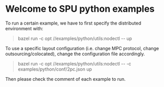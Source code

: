 # Welcome to SPU python examples

To run a certain example, we have to first specify the distributed environment with:

> bazel run -c opt //examples/python/utils:nodectl -- up

To use a specific layout configuration (i.e. change MPC protocol, change outsourcing/colocated), change the configuration file accordingly.

> bazel run -c opt //examples/python/utils:nodectl -- -c examples/python/conf/2pc.json up

Then please check the comment of each example to run.
